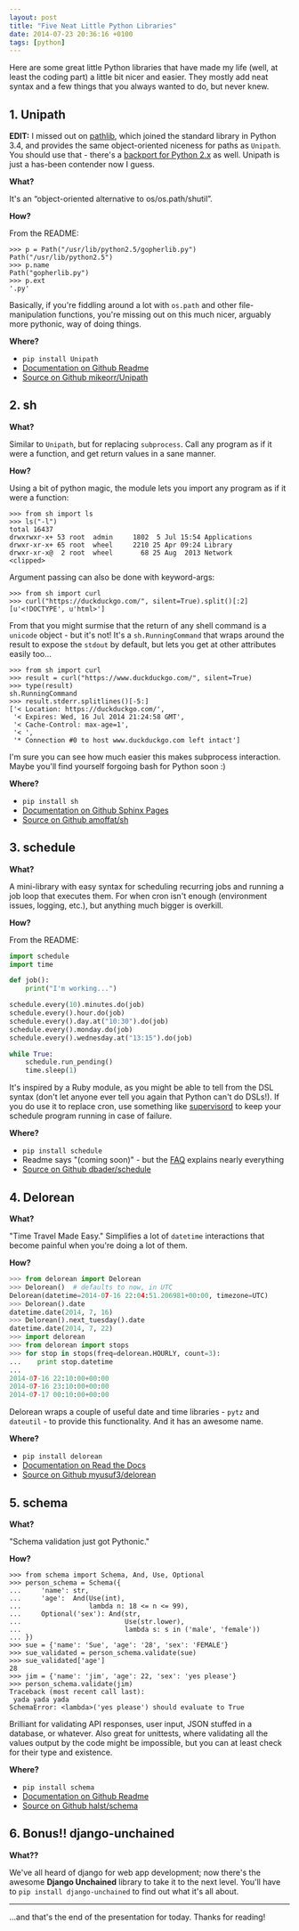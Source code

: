 ```yaml
---
layout: post
title: "Five Neat Little Python Libraries"
date: 2014-07-23 20:36:16 +0100
tags: [python]
---
```


Here are some great little Python libraries that have made my life (well, at
least the coding part) a little bit nicer and easier. They mostly add neat
syntax and a few things that you always wanted to do, but never knew.


## 1. Unipath

**EDIT:** I missed out on
[pathlib](https://docs.python.org/3/library/pathlib.html), which joined the
standard library in Python 3.4, and provides the same object-oriented niceness
for paths as `Unipath`. You should use that - there's a
[backport for Python 2.x](https://pypi.python.org/pypi/pathlib/) as well.
Unipath is just a has-been contender now I guess.

**What?**

It's an “object-oriented alternative to os/os.path/shutil”.

**How?**

From the README:

```pycon
>>> p = Path("/usr/lib/python2.5/gopherlib.py")
Path("/usr/lib/python2.5")
>>> p.name
Path("gopherlib.py")
>>> p.ext
'.py'
```

Basically, if you're fiddling around a lot with `os.path` and other
file-manipulation functions, you're missing out on this much nicer, arguably
more pythonic, way of doing things.

**Where?**

* `pip install Unipath`
* [Documentation on Github Readme](https://github.com/mikeorr/Unipath#readme)
* [Source on Github mikeorr/Unipath](https://github.com/mikeorr/Unipath)


## 2. sh

**What?**

Similar to `Unipath`, but for replacing `subprocess`. Call any program as if it
were a function, and get return values in a sane manner.

**How?**

Using a bit of python magic, the module lets you import any program as if it
were a function:

```pycon
>>> from sh import ls
>>> ls("-l")
total 16437
drwxrwxr-x+ 53 root  admin     1802  5 Jul 15:54 Applications
drwxr-xr-x+ 65 root  wheel     2210 25 Apr 09:24 Library
drwxr-xr-x@  2 root  wheel       68 25 Aug  2013 Network
<clipped>
```

Argument passing can also be done with keyword-args:

```pycon
>>> from sh import curl
>>> curl("https://duckduckgo.com/", silent=True).split()[:2]
[u'<!DOCTYPE', u'html>']
```

From that you might surmise that the return of any shell command is a `unicode`
object - but it's not! It's a `sh.RunningCommand` that wraps around the
result to expose the `stdout` by default, but lets you get at other attributes
easily too...

```pycon
>>> from sh import curl
>>> result = curl("https://www.duckduckgo.com/", silent=True)
>>> type(result)
sh.RunningCommand
>>> result.stderr.splitlines()[-5:]
['< Location: https://duckduckgo.com/',
 '< Expires: Wed, 16 Jul 2014 21:24:58 GMT',
 '< Cache-Control: max-age=1',
 '< ',
 '* Connection #0 to host www.duckduckgo.com left intact']
 ```

I'm sure you can see how much easier this makes subprocess interaction. Maybe
you'll find yourself forgoing bash for Python soon :)

**Where?**

* `pip install sh`
* [Documentation on Github Sphinx Pages](http://amoffat.github.io/sh/)
* [Source on Github amoffat/sh](https://github.com/amoffat/sh)


## 3. schedule

**What?**

A mini-library with easy syntax for scheduling recurring jobs and running a job
loop that executes them. For when cron isn't enough (environment issues,
logging, etc.), but anything much bigger is overkill.

**How?**

From the README:

```python
import schedule
import time

def job():
    print("I'm working...")

schedule.every(10).minutes.do(job)
schedule.every().hour.do(job)
schedule.every().day.at("10:30").do(job)
schedule.every().monday.do(job)
schedule.every().wednesday.at("13:15").do(job)

while True:
    schedule.run_pending()
    time.sleep(1)
```

It's inspired by a Ruby module, as you might be able to tell from the DSL
syntax (don't let anyone ever tell you again that Python can't do DSLs!). If
you do use it to replace cron, use something like
[supervisord](http://supervisord.org/) to keep your schedule program running in
case of failure.

**Where?**

* `pip install schedule`
* Readme says "(coming soon)" - but the
  [FAQ](https://github.com/dbader/schedule/blob/master/FAQ.rst#faq) explains
  nearly everything
* [Source on Github dbader/schedule](https://github.com/dbader/schedule)


## 4. Delorean

**What?**

"Time Travel Made Easy." Simplifies a lot of `datetime` interactions that
become painful when you're doing a lot of them.

**How?**

```python
>>> from delorean import Delorean
>>> Delorean()  # defaults to now, in UTC
Delorean(datetime=2014-07-16 22:04:51.206981+00:00, timezone=UTC)
>>> Delorean().date
datetime.date(2014, 7, 16)
>>> Delorean().next_tuesday().date
datetime.date(2014, 7, 22)
>>> import delorean
>>> from delorean import stops
>>> for stop in stops(freq=delorean.HOURLY, count=3):
...    print stop.datetime
...
2014-07-16 22:10:00+00:00
2014-07-16 23:10:00+00:00
2014-07-17 00:10:00+00:00
```

Delorean wraps a couple of useful date and time libraries - `pytz` and
`dateutil` - to provide this functionality. And it has an awesome name.

**Where?**

* `pip install delorean`
* [Documentation on Read the Docs](http://delorean.readthedocs.org/en/latest/)
* [Source on Github myusuf3/delorean](https://github.com/myusuf3/delorean/)


## 5. schema

**What?**

"Schema validation just got Pythonic."

**How?**

```pycon
>>> from schema import Schema, And, Use, Optional
>>> person_schema = Schema({
...     'name': str,
...     'age':  And(Use(int),
...                 lambda n: 18 <= n <= 99),
...     Optional('sex'): And(str,
...                          Use(str.lower),
...                          lambda s: s in ('male', 'female'))
... })
>>> sue = {'name': 'Sue', 'age': '28', 'sex': 'FEMALE'}
>>> sue_validated = person_schema.validate(sue)
>>> sue_validated['age']
28
>>> jim = {'name': 'jim', 'age': 22, 'sex': 'yes please'}
>>> person_schema.validate(jim)
Traceback (most recent call last):
 yada yada yada
SchemaError: <lambda>('yes please') should evaluate to True
```

Brilliant for validating API responses, user input, JSON stuffed in a database,
or whatever. Also great for unittests, where validating all the values output
by the code might be impossible, but you can at least check for their type and
existence.

**Where?**

* `pip install schema`
* [Documentation on Github Readme](https://github.com/halst/schema#schema-validation-just-got-pythonic)
* [Source on Github halst/schema](https://github.com/halst/schema)


## 6. Bonus!! django-unchained

**What??**

We've all heard of django for web app development; now there's the awesome
**Django Unchained** library to take it to the next level. You'll have to
`pip install django-unchained` to find out what it's all about.

---

...and that's the end of the presentation for today. Thanks for reading!
